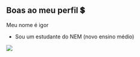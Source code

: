 ## Boas ao meu perfil 💲

Meu nome é igor 

- Sou um estudante do NEM (novo ensino médio)







![](https://media1.tenor.com/m/COM78THbePQAAAAd/neymar.gif)

